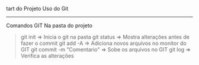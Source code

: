 tart do Projeto
Uso do Git
**********************
Comandos GIT
Na pasta do projeto
> git init                     => Inicia o git na pasta
> git status                   => Mostra alterações antes de fazer o commit
> git add -A                   => Adiciona novos arquivos no monitor do GIT
> git commit -m "Comentario"   => Sobe os arquivos no GIT
> git log                      => Verifica as alterações